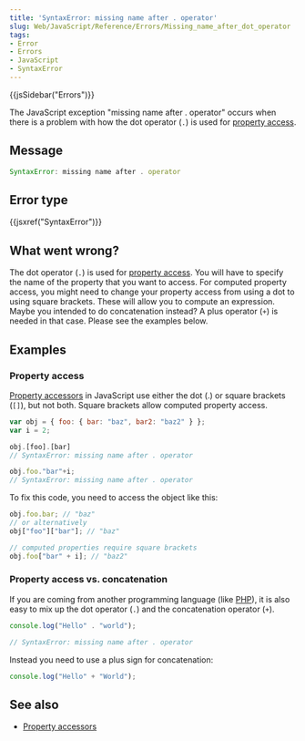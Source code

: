 ```yaml
---
title: 'SyntaxError: missing name after . operator'
slug: Web/JavaScript/Reference/Errors/Missing_name_after_dot_operator
tags:
- Error
- Errors
- JavaScript
- SyntaxError
---
```

{{jsSidebar("Errors")}}

The JavaScript exception "missing name after . operator" occurs when there is a
problem with how the dot operator (`.`) is used for
[property access](/en-US/docs/Web/JavaScript/Reference/Operators/Property_Accessors).

## Message

```js
SyntaxError: missing name after . operator
```

## Error type

{{jsxref("SyntaxError")}}

## What went wrong?

The dot operator (`.`) is used for
[property access](/en-US/docs/Web/JavaScript/Reference/Operators/Property_Accessors).
You will have to specify the name of the property that you want to access. For
computed property access, you might need to change your property access from
using a dot to using square brackets. These will allow you to compute an
expression. Maybe you intended to do concatenation instead? A plus operator
(`+`) is needed in that case. Please see the examples below.

## Examples

### Property access

[Property accessors](/en-US/docs/Web/JavaScript/Reference/Operators/Property_Accessors)
in JavaScript use either the dot (.) or square brackets (`[]`), but not both.
Square brackets allow computed property access.

```js example-bad
var obj = { foo: { bar: "baz", bar2: "baz2" } };
var i = 2;

obj.[foo].[bar]
// SyntaxError: missing name after . operator

obj.foo."bar"+i;
// SyntaxError: missing name after . operator
```

To fix this code, you need to access the object like this:

```js example-good
obj.foo.bar; // "baz"
// or alternatively
obj["foo"]["bar"]; // "baz"

// computed properties require square brackets
obj.foo["bar" + i]; // "baz2"
```

### Property access vs. concatenation

If you are coming from another programming language (like
[PHP](/en-US/docs/Glossary/PHP)), it is also easy to mix up the dot operator
(`.`) and the concatenation operator (`+`).

```js example-bad
console.log("Hello" . "world");

// SyntaxError: missing name after . operator
```

Instead you need to use a plus sign for concatenation:

```js example-good
console.log("Hello" + "World");
```

## See also

- [Property accessors](/en-US/docs/Web/JavaScript/Reference/Operators/Property_Accessors)

